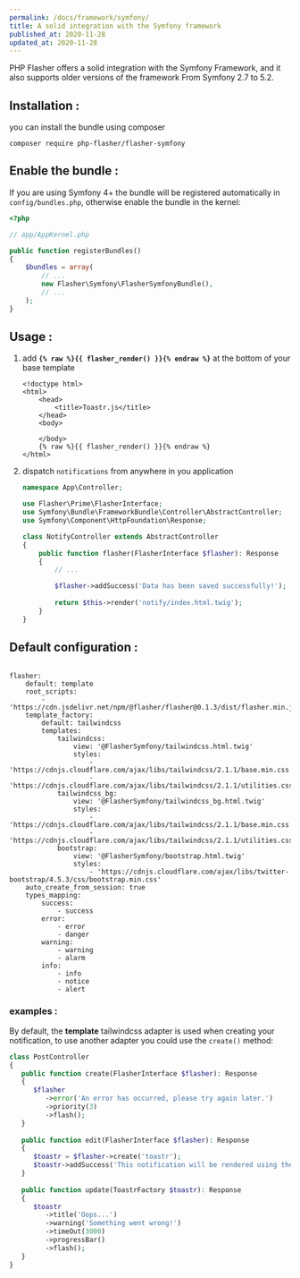```yaml
---
permalink: /docs/framework/symfony/
title: A solid integration with the Symfony framework
published_at: 2020-11-28
updated_at: 2020-11-28
---
```


PHP Flasher offers a solid integration with the Symfony Framework, and it also supports older versions of the framework From Symfony 2.7 to 5.2.

## Installation :

you can install the bundle using composer

<pre class="snippet"><code>composer require php-flasher/flasher-symfony</code></pre>

## Enable the bundle :

If you are using Symfony 4+ the bundle will be registered automatically in `config/bundles.php`, otherwise enable the bundle in the kernel:

```php
<?php

// app/AppKernel.php

public function registerBundles()
{
    $bundles = array(
        // ...
        new Flasher\Symfony\FlasherSymfonyBundle(),
        // ...
    );
}
```

## Usage :

1. add __`{% raw %}{{ flasher_render() }}{% endraw %}`__  at the bottom of your base template
    ```twig
    <!doctype html>
    <html>
        <head>
            <title>Toastr.js</title>
        </head>
        <body>
            
        </body>
        {% raw %}{{ flasher_render() }}{% endraw %}
    </html>
    ```

2. dispatch `notifications` from anywhere in you application
    ```php
    namespace App\Controller;
   
    use Flasher\Prime\FlasherInterface;
    use Symfony\Bundle\FrameworkBundle\Controller\AbstractController;
    use Symfony\Component\HttpFoundation\Response;
   
    class NotifyController extends AbstractController
    {
        public function flasher(FlasherInterface $flasher): Response
        {
            // ... 
   
            $flasher->addSuccess('Data has been saved successfully!');
  
            return $this->render('notify/index.html.twig');
        }
    }    
    ```

## Default configuration :

<pre class="snippet"><code>
flasher:
    default: template
    root_scripts:
        - 'https://cdn.jsdelivr.net/npm/@flasher/flasher@0.1.3/dist/flasher.min.js'
    template_factory:
        default: tailwindcss
        templates:
            tailwindcss:
                view: '@FlasherSymfony/tailwindcss.html.twig'
                styles:
                    - 'https://cdnjs.cloudflare.com/ajax/libs/tailwindcss/2.1.1/base.min.css'
                    - 'https://cdnjs.cloudflare.com/ajax/libs/tailwindcss/2.1.1/utilities.css'
            tailwindcss_bg:
                view: '@FlasherSymfony/tailwindcss_bg.html.twig'
                styles:
                    - 'https://cdnjs.cloudflare.com/ajax/libs/tailwindcss/2.1.1/base.min.css'
                    - 'https://cdnjs.cloudflare.com/ajax/libs/tailwindcss/2.1.1/utilities.css'
            bootstrap:
                view: '@FlasherSymfony/bootstrap.html.twig'
                styles:
                    - 'https://cdnjs.cloudflare.com/ajax/libs/twitter-bootstrap/4.5.3/css/bootstrap.min.css'
    auto_create_from_session: true
    types_mapping:
        success:
            - success
        error:
            - error
            - danger
        warning:
            - warning
            - alarm
        info:
            - info
            - notice
            - alert
</code></pre>

### examples :

By default, the **template** tailwindcss adapter is used when creating your notification,
to use another adapter you could use the `create()` method:

```php 
class PostController
{
   public function create(FlasherInterface $flasher): Response
   {
      $flasher
         ->error('An error has occurred, please try again later.')
         ->priority(3)
         ->flash();
   }
   
   public function edit(FlasherInterface $flasher): Response
   {
      $toastr = $flasher->create('toastr');
      $toastr->addSuccess('This notification will be rendered using the toastr adapter');
   }
   
   public function update(ToastrFactory $toastr): Response
   {
      $toastr
         ->title('Oops...')
         ->warning('Something went wrong!')
         ->timeOut(3000)
         ->progressBar()
         ->flash();
   }
}
```
